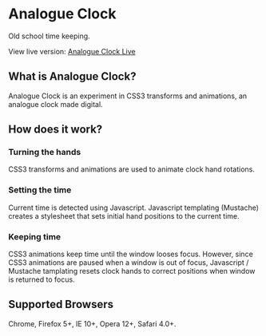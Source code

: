 Analogue Clock
==============

Old school time keeping.

View live version: [Analogue Clock Live](http://sarahquigley.github.io/analogue-clock/)

## What is Analogue Clock?

Analogue Clock is an experiment in CSS3 transforms and animations, an analogue clock made digital.

## How does it work?

### Turning the hands

CSS3 transforms and animations are used to animate clock hand rotations.

### Setting the time

Current time is detected using Javascript. Javascript templating (Mustache) creates a stylesheet that sets initial hand positions to the current time. 

### Keeping time

CSS3 animations keep time until the window looses focus. However, since CSS3 animations are paused when a window is out of focus, Javascript / Mustache tamplating resets clock hands to correct positions when window is returned to focus. 

## Supported Browsers
Chrome, Firefox 5+, IE 10+, Opera 12+, Safari 4.0+.
